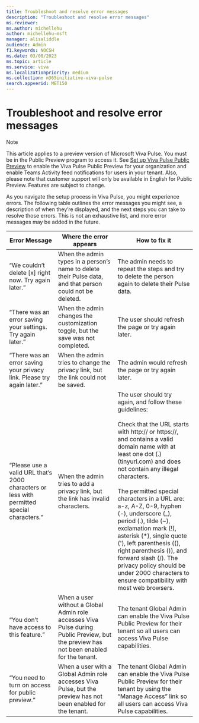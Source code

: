 ```yaml
---
title: Troubleshoot and resolve error messages
description: "Troubleshoot and resolve error messages"
ms.reviewer: 
ms.author: michellehu
author: michellehu-msft
manager: alisaliddle
audience: Admin
f1.keywords: NOCSH
ms.date: 03/08/2023
ms.topic: article
ms.service: viva
ms.localizationpriority: medium
ms.collection: m365initiative-viva-pulse  
search.appverid: MET150
---
```


# Troubleshoot and resolve error messages

> [!NOTE]
> This article applies to a preview version of Microsoft Viva Pulse. You must be in the Public Preview program to access it. See [Set up Viva Pulse Public Preview](./setup-admin-access/set-up-viva-pulse-public-preview-for-your-organization.md) to enable the Viva Pulse Public Preview for your organization and enable Teams Activity feed notifications for users in your tenant. Also, please note that customer support will only be available in English for Public Preview. Features are subject to change.

As you navigate the setup process in Viva Pulse, you might experience errors. The following table outlines the error messages you might see, a description of when they’re displayed, and the next steps you can take to resolve those errors. This is not an exhaustive list, and more error messages may be added in the future.

| Error Message | Where the error appears | How to fix it |
| ----------- | ----------- | ----------- |
| “We couldn’t delete [x] right now. Try again later.” | When the admin types in a person’s name to delete their Pulse data, and that person could not be deleted. | The admin needs to repeat the steps and try to delete the person again to delete their Pulse data. |
| “There was an error saving your settings. Try again later.” | When the admin changes the customization toggle, but the save was not completed. | The user should refresh the page or try again later. |
| “There was an error saving your privacy link. Please try again later.” | When the admin tries to change the privacy link, but the link could not be saved. | The admin would refresh the page or try again later. |
| “Please use a valid URL that’s 2000 characters or less with permitted special characters.” | When the admin tries to add a privacy link, but the link has invalid characters. | The user should try again, and follow these guidelines:<br><br>Check that the URL starts with http:// or https://, and contains a valid domain name with at least one dot (.) (tinyurl.com) and does not contain any illegal characters.<br><br>The permitted special characters in a URL are: a-z, A-Z, 0-9, hyphen (-), underscore (_), period (.), tilde (~), exclamation mark (!), asterisk (*), single quote ('), left parenthesis ((), right parenthesis ()), and forward slash (/). The privacy policy should be under 2000 characters to ensure compatibility with most web browsers. |
| “You don’t have access to this feature.” | When a user without a Global Admin role accesses Viva Pulse during Public Preview, but the preview has not been enabled for the tenant. | The tenant Global Admin can enable the Viva Pulse Public Preview for their tenant so all users can access Viva Pulse capabilities. |
| “You need to turn on access for public preview.” | When a user with a Global Admin role accesses Viva Pulse, but the preview has not been enabled for the tenant. | The tenant Global Admin can enable the Viva Pulse Public Preview for their tenant by using the “Manage Access” link so all users can access Viva Pulse capabilities. |